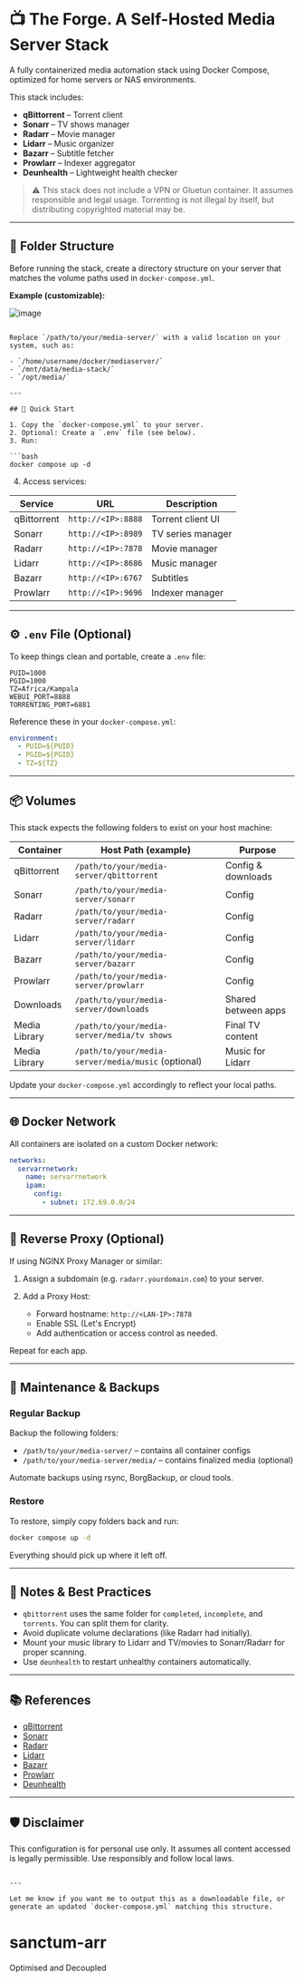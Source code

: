 # 📺 The Forge. A Self-Hosted Media Server Stack

A fully containerized media automation stack using Docker Compose, optimized for home servers or NAS environments.

This stack includes:

- **qBittorrent** – Torrent client
- **Sonarr** – TV shows manager
- **Radarr** – Movie manager
- **Lidarr** – Music organizer
- **Bazarr** – Subtitle fetcher
- **Prowlarr** – Indexer aggregator
- **Deunhealth** – Lightweight health checker

> ⚠️ This stack does not include a VPN or Gluetun container. It assumes responsible and legal usage. Torrenting is not illegal by itself, but distributing copyrighted material may be.

---

## 🧱 Folder Structure

Before running the stack, create a directory structure on your server that matches the volume paths used in `docker-compose.yml`.

**Example (customizable):**

![image](https://github.com/user-attachments/assets/943f510d-e652-4bff-923e-6793261836f1)

````

Replace `/path/to/your/media-server/` with a valid location on your system, such as:

- `/home/username/docker/mediaserver/`
- `/mnt/data/media-stack/`
- `/opt/media/`

---

## 🚀 Quick Start

1. Copy the `docker-compose.yml` to your server.
2. Optional: Create a `.env` file (see below).
3. Run:

```bash
docker compose up -d
````

4. Access services:

| Service     | URL                | Description       |
| ----------- | ------------------ | ----------------- |
| qBittorrent | `http://<IP>:8888` | Torrent client UI |
| Sonarr      | `http://<IP>:8989` | TV series manager |
| Radarr      | `http://<IP>:7878` | Movie manager     |
| Lidarr      | `http://<IP>:8686` | Music manager     |
| Bazarr      | `http://<IP>:6767` | Subtitles         |
| Prowlarr    | `http://<IP>:9696` | Indexer manager   |

---

## ⚙️ `.env` File (Optional)

To keep things clean and portable, create a `.env` file:

```dotenv
PUID=1000
PGID=1000
TZ=Africa/Kampala
WEBUI_PORT=8888
TORRENTING_PORT=6881
```

Reference these in your `docker-compose.yml`:

```yaml
environment:
  - PUID=${PUID}
  - PGID=${PGID}
  - TZ=${TZ}
```

---

## 📦 Volumes

This stack expects the following folders to exist on your host machine:

| Container     | Host Path (example)                                 | Purpose             |
| ------------- | --------------------------------------------------- | ------------------- |
| qBittorrent   | `/path/to/your/media-server/qbittorrent`            | Config & downloads  |
| Sonarr        | `/path/to/your/media-server/sonarr`                 | Config              |
| Radarr        | `/path/to/your/media-server/radarr`                 | Config              |
| Lidarr        | `/path/to/your/media-server/lidarr`                 | Config              |
| Bazarr        | `/path/to/your/media-server/bazarr`                 | Config              |
| Prowlarr      | `/path/to/your/media-server/prowlarr`               | Config              |
| Downloads     | `/path/to/your/media-server/downloads`              | Shared between apps |
| Media Library | `/path/to/your/media-server/media/tv shows`         | Final TV content    |
| Media Library | `/path/to/your/media-server/media/music` (optional) | Music for Lidarr    |

Update your `docker-compose.yml` accordingly to reflect your local paths.

---

## 🌐 Docker Network

All containers are isolated on a custom Docker network:

```yaml
networks:
  servarrnetwork:
    name: servarrnetwork
    ipam:
      config:
        - subnet: 172.69.0.0/24
```

---

## 🔁 Reverse Proxy (Optional)

If using NGINX Proxy Manager or similar:

1. Assign a subdomain (e.g. `radarr.yourdomain.com`) to your server.
2. Add a Proxy Host:

   * Forward hostname: `http://<LAN-IP>:7878`
   * Enable SSL (Let's Encrypt)
   * Add authentication or access control as needed.

Repeat for each app.

---

## 🧼 Maintenance & Backups

### Regular Backup

Backup the following folders:

* `/path/to/your/media-server/` – contains all container configs
* `/path/to/your/media-server/media/` – contains finalized media (optional)

Automate backups using rsync, BorgBackup, or cloud tools.

### Restore

To restore, simply copy folders back and run:

```bash
docker compose up -d
```

Everything should pick up where it left off.

---

## 📝 Notes & Best Practices

* `qbittorrent` uses the same folder for `completed`, `incomplete`, and `torrents`. You can split them for clarity.
* Avoid duplicate volume declarations (like Radarr had initially).
* Mount your music library to Lidarr and TV/movies to Sonarr/Radarr for proper scanning.
* Use `deunhealth` to restart unhealthy containers automatically.

---

## 📚 References

* [qBittorrent](https://github.com/linuxserver/docker-qbittorrent)
* [Sonarr](https://sonarr.tv/)
* [Radarr](https://radarr.video/)
* [Lidarr](https://lidarr.audio/)
* [Bazarr](https://www.bazarr.media/)
* [Prowlarr](https://wiki.servarr.com/prowlarr)
* [Deunhealth](https://github.com/qdm12/deunhealth)

---

## 🛡️ Disclaimer

This configuration is for personal use only. It assumes all content accessed is legally permissible. Use responsibly and follow local laws.

```

---

Let me know if you want me to output this as a downloadable file, or generate an updated `docker-compose.yml` matching this structure.
```
# sanctum-arr
Optimised and Decoupled
